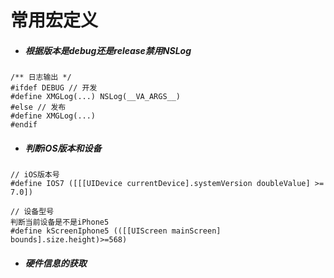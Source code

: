# 常用宏定义

- ##### 根据版本是debug还是release禁用NSLog

```objc
/** 日志输出 */
#ifdef DEBUG // 开发
#define XMGLog(...) NSLog(__VA_ARGS__)
#else // 发布
#define XMGLog(...)
#endif
```


- ##### 判断iOS版本和设备

```objc
// iOS版本号
#define IOS7 ([[[UIDevice currentDevice].systemVersion doubleValue] >= 7.0])

// 设备型号
判断当前设备是不是iPhone5
#define kScreenIphone5 (([[UIScreen mainScreen] bounds].size.height)>=568)
```
- ##### 硬件信息的获取